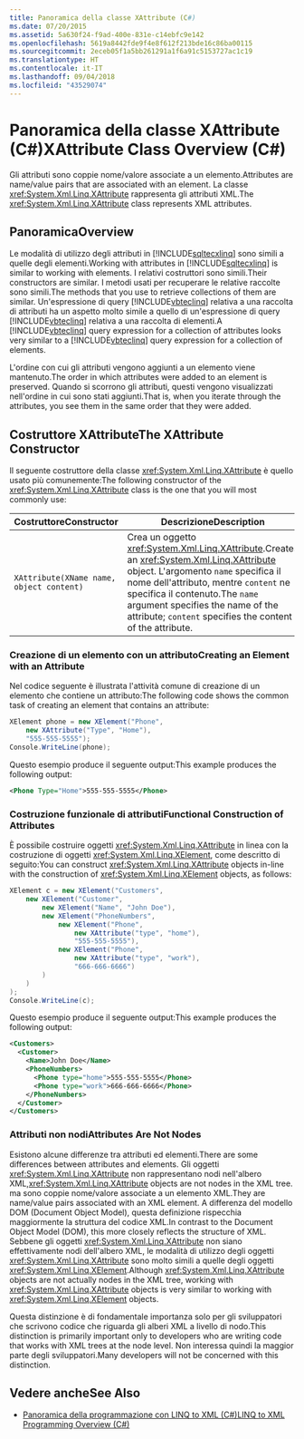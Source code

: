 ```yaml
---
title: Panoramica della classe XAttribute (C#)
ms.date: 07/20/2015
ms.assetid: 5a630f24-f9ad-400e-831e-c14ebfc9e142
ms.openlocfilehash: 5619a8442fde9f4e8f612f213bde16c86ba00115
ms.sourcegitcommit: 2eceb05f1a5bb261291a1f6a91c5153727ac1c19
ms.translationtype: HT
ms.contentlocale: it-IT
ms.lasthandoff: 09/04/2018
ms.locfileid: "43529074"
---
```

# <a name="xattribute-class-overview-c"></a><span data-ttu-id="7907c-102">Panoramica della classe XAttribute (C#)</span><span class="sxs-lookup"><span data-stu-id="7907c-102">XAttribute Class Overview (C#)</span></span>
<span data-ttu-id="7907c-103">Gli attributi sono coppie nome/valore associate a un elemento.</span><span class="sxs-lookup"><span data-stu-id="7907c-103">Attributes are name/value pairs that are associated with an element.</span></span> <span data-ttu-id="7907c-104">La classe <xref:System.Xml.Linq.XAttribute> rappresenta gli attributi XML.</span><span class="sxs-lookup"><span data-stu-id="7907c-104">The <xref:System.Xml.Linq.XAttribute> class represents XML attributes.</span></span>  
  
## <a name="overview"></a><span data-ttu-id="7907c-105">Panoramica</span><span class="sxs-lookup"><span data-stu-id="7907c-105">Overview</span></span>  
 <span data-ttu-id="7907c-106">Le modalità di utilizzo degli attributi in [!INCLUDE[sqltecxlinq](~/includes/sqltecxlinq-md.md)] sono simili a quelle degli elementi.</span><span class="sxs-lookup"><span data-stu-id="7907c-106">Working with attributes in [!INCLUDE[sqltecxlinq](~/includes/sqltecxlinq-md.md)] is similar to working with elements.</span></span> <span data-ttu-id="7907c-107">I relativi costruttori sono simili.</span><span class="sxs-lookup"><span data-stu-id="7907c-107">Their constructors are similar.</span></span> <span data-ttu-id="7907c-108">I metodi usati per recuperare le relative raccolte sono simili.</span><span class="sxs-lookup"><span data-stu-id="7907c-108">The methods that you use to retrieve collections of them are similar.</span></span> <span data-ttu-id="7907c-109">Un'espressione di query [!INCLUDE[vbteclinq](~/includes/vbteclinq-md.md)] relativa a una raccolta di attributi ha un aspetto molto simile a quello di un'espressione di query [!INCLUDE[vbteclinq](~/includes/vbteclinq-md.md)] relativa a una raccolta di elementi.</span><span class="sxs-lookup"><span data-stu-id="7907c-109">A [!INCLUDE[vbteclinq](~/includes/vbteclinq-md.md)] query expression for a collection of attributes looks very similar to a [!INCLUDE[vbteclinq](~/includes/vbteclinq-md.md)] query expression for a collection of elements.</span></span>  
  
 <span data-ttu-id="7907c-110">L'ordine con cui gli attributi vengono aggiunti a un elemento viene mantenuto.</span><span class="sxs-lookup"><span data-stu-id="7907c-110">The order in which attributes were added to an element is preserved.</span></span> <span data-ttu-id="7907c-111">Quando si scorrono gli attributi, questi vengono visualizzati nell'ordine in cui sono stati aggiunti.</span><span class="sxs-lookup"><span data-stu-id="7907c-111">That is, when you iterate through the attributes, you see them in the same order that they were added.</span></span>  
  
## <a name="the-xattribute-constructor"></a><span data-ttu-id="7907c-112">Costruttore XAttribute</span><span class="sxs-lookup"><span data-stu-id="7907c-112">The XAttribute Constructor</span></span>  
 <span data-ttu-id="7907c-113">Il seguente costruttore della classe <xref:System.Xml.Linq.XAttribute> è quello usato più comunemente:</span><span class="sxs-lookup"><span data-stu-id="7907c-113">The following constructor of the <xref:System.Xml.Linq.XAttribute> class is the one that you will most commonly use:</span></span>  
  
|<span data-ttu-id="7907c-114">Costruttore</span><span class="sxs-lookup"><span data-stu-id="7907c-114">Constructor</span></span>|<span data-ttu-id="7907c-115">Descrizione</span><span class="sxs-lookup"><span data-stu-id="7907c-115">Description</span></span>|  
|-----------------|-----------------|  
|`XAttribute(XName name, object content)`|<span data-ttu-id="7907c-116">Crea un oggetto <xref:System.Xml.Linq.XAttribute>.</span><span class="sxs-lookup"><span data-stu-id="7907c-116">Creates an <xref:System.Xml.Linq.XAttribute> object.</span></span> <span data-ttu-id="7907c-117">L'argomento `name` specifica il nome dell'attributo, mentre `content` ne specifica il contenuto.</span><span class="sxs-lookup"><span data-stu-id="7907c-117">The `name` argument specifies the name of the attribute; `content` specifies the content of the attribute.</span></span>|  
  
### <a name="creating-an-element-with-an-attribute"></a><span data-ttu-id="7907c-118">Creazione di un elemento con un attributo</span><span class="sxs-lookup"><span data-stu-id="7907c-118">Creating an Element with an Attribute</span></span>  
 <span data-ttu-id="7907c-119">Nel codice seguente è illustrata l'attività comune di creazione di un elemento che contiene un attributo:</span><span class="sxs-lookup"><span data-stu-id="7907c-119">The following code shows the common task of creating an element that contains an attribute:</span></span>  
  
```csharp  
XElement phone = new XElement("Phone",  
    new XAttribute("Type", "Home"),  
    "555-555-5555");  
Console.WriteLine(phone);  
```  
  
 <span data-ttu-id="7907c-120">Questo esempio produce il seguente output:</span><span class="sxs-lookup"><span data-stu-id="7907c-120">This example produces the following output:</span></span>  
  
```xml  
<Phone Type="Home">555-555-5555</Phone>  
```  
  
### <a name="functional-construction-of-attributes"></a><span data-ttu-id="7907c-121">Costruzione funzionale di attributi</span><span class="sxs-lookup"><span data-stu-id="7907c-121">Functional Construction of Attributes</span></span>  
 <span data-ttu-id="7907c-122">È possibile costruire oggetti <xref:System.Xml.Linq.XAttribute> in linea con la costruzione di oggetti <xref:System.Xml.Linq.XElement>, come descritto di seguito:</span><span class="sxs-lookup"><span data-stu-id="7907c-122">You can construct <xref:System.Xml.Linq.XAttribute> objects in-line with the construction of <xref:System.Xml.Linq.XElement> objects, as follows:</span></span>  
  
```csharp  
XElement c = new XElement("Customers",  
    new XElement("Customer",  
        new XElement("Name", "John Doe"),  
        new XElement("PhoneNumbers",  
            new XElement("Phone",  
                new XAttribute("type", "home"),  
                "555-555-5555"),  
            new XElement("Phone",  
                new XAttribute("type", "work"),  
                "666-666-6666")  
        )  
    )  
);  
Console.WriteLine(c);  
```  
  
 <span data-ttu-id="7907c-123">Questo esempio produce il seguente output:</span><span class="sxs-lookup"><span data-stu-id="7907c-123">This example produces the following output:</span></span>  
  
```xml  
<Customers>  
  <Customer>  
    <Name>John Doe</Name>  
    <PhoneNumbers>  
      <Phone type="home">555-555-5555</Phone>  
      <Phone type="work">666-666-6666</Phone>  
    </PhoneNumbers>  
  </Customer>  
</Customers>  
```  
  
### <a name="attributes-are-not-nodes"></a><span data-ttu-id="7907c-124">Attributi non nodi</span><span class="sxs-lookup"><span data-stu-id="7907c-124">Attributes Are Not Nodes</span></span>  
 <span data-ttu-id="7907c-125">Esistono alcune differenze tra attributi ed elementi.</span><span class="sxs-lookup"><span data-stu-id="7907c-125">There are some differences between attributes and elements.</span></span> <span data-ttu-id="7907c-126">Gli oggetti <xref:System.Xml.Linq.XAttribute> non rappresentano nodi nell'albero XML,</span><span class="sxs-lookup"><span data-stu-id="7907c-126"><xref:System.Xml.Linq.XAttribute> objects are not nodes in the XML tree.</span></span> <span data-ttu-id="7907c-127">ma sono coppie nome/valore associate a un elemento XML.</span><span class="sxs-lookup"><span data-stu-id="7907c-127">They are name/value pairs associated with an XML element.</span></span> <span data-ttu-id="7907c-128">A differenza del modello DOM (Document Object Model), questa definizione rispecchia maggiormente la struttura del codice XML.</span><span class="sxs-lookup"><span data-stu-id="7907c-128">In contrast to the Document Object Model (DOM), this more closely reflects the structure of XML.</span></span> <span data-ttu-id="7907c-129">Sebbene gli oggetti <xref:System.Xml.Linq.XAttribute> non siano effettivamente nodi dell'albero XML, le modalità di utilizzo degli oggetti <xref:System.Xml.Linq.XAttribute> sono molto simili a quelle degli oggetti <xref:System.Xml.Linq.XElement>.</span><span class="sxs-lookup"><span data-stu-id="7907c-129">Although <xref:System.Xml.Linq.XAttribute> objects are not actually nodes in the XML tree, working with <xref:System.Xml.Linq.XAttribute> objects is very similar to working with <xref:System.Xml.Linq.XElement> objects.</span></span>  
  
 <span data-ttu-id="7907c-130">Questa distinzione è di fondamentale importanza solo per gli sviluppatori che scrivono codice che riguarda gli alberi XML a livello di nodo.</span><span class="sxs-lookup"><span data-stu-id="7907c-130">This distinction is primarily important only to developers who are writing code that works with XML trees at the node level.</span></span> <span data-ttu-id="7907c-131">Non interessa quindi la maggior parte degli sviluppatori.</span><span class="sxs-lookup"><span data-stu-id="7907c-131">Many developers will not be concerned with this distinction.</span></span>  
  
## <a name="see-also"></a><span data-ttu-id="7907c-132">Vedere anche</span><span class="sxs-lookup"><span data-stu-id="7907c-132">See Also</span></span>

- [<span data-ttu-id="7907c-133">Panoramica della programmazione con LINQ to XML (C#)</span><span class="sxs-lookup"><span data-stu-id="7907c-133">LINQ to XML Programming Overview (C#)</span></span>](../../../../csharp/programming-guide/concepts/linq/linq-to-xml-programming-overview.md)
